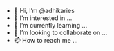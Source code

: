 - 👋 Hi, I’m @adhikaries
- 👀 I’m interested in ...
- 🌱 I’m currently learning ...
- 💞️ I’m looking to collaborate on ...
- 📫 How to reach me ...

<!---
adhikaries/adhikaries is a ✨ special ✨ repository because its `README.md` (this file) appears on your GitHub profile.
You can click the Preview link to take a look at your changes.
--->
